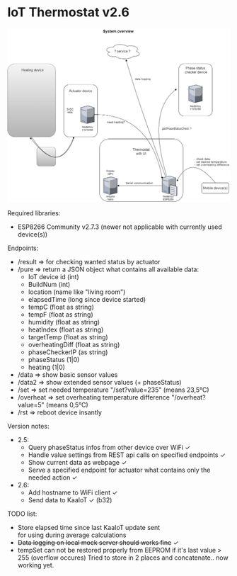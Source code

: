 # IoT Thermostat v2.6

![image](https://raw.githubusercontent.com/bbkbarbar/IoT-thermostat_Project/main/IoT_Thermostat_v2.png)

Required libraries:
 - ESP8266 Community v2.7.3 (newer not applicable with currently used device(s))

Endpoints:
 - /result => for checking wanted status by actuator
 - /pure => return a JSON object what contains all available data:
   - IoT device id (int)
   - BuildNum (int)
   - location (name like "living room")
   - elapsedTime (long since device started)
   - tempC (float as string)
   - tempF (float as string)
   - humidity (float as string)
   - heatIndex (float as string)
   - targetTemp (float as string)
   - overheatingDiff (float as string)
   - phaseCheckerIP (as string)
   - phaseStatus (1|0)
   - heating (1|0)
 - /data => show basic sensor values
 - /data2 => show extended sensor values (+ phaseStatus)
 - /set => set needed temperature
   "/set?value=235" (means 23,5°C)
 - /overheat => set overheating temperature difference
   "/overheat?value=5" (means 0,5°C)
 - /rst => reboot device insantly


Version notes:
 - 2.5:
    - Query phaseStatus infos from other device over WiFi ✓
    - Handle value settings from REST api calls on specified endpoints ✓
    - Show current data as webpage ✓
    - Serve a specified endpoint for actuator what contains only the needed action ✓
 - 2.6:
    - Add hostname to WiFi client ✓
    - Send data to KaaIoT ✓ (b32)

TODO list:
 - Store elapsed time since last KaaIoT update sent <br>
   for using during average calculations
 - ~~Data logging on local mock server should works fine~~ ✓
 - tempSet can not be restored properly from EEPROM if it's last value > 255
   (overflow occures)
   Tried to store in 2 places and concatenate.. now working yet.
